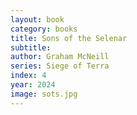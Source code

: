 ```yaml
---
layout: book
category: books
title: Sons of the Selenar
subtitle: 
author: Graham McNeill
series: Siege of Terra
index: 4
year: 2024
image: sots.jpg
---
```

